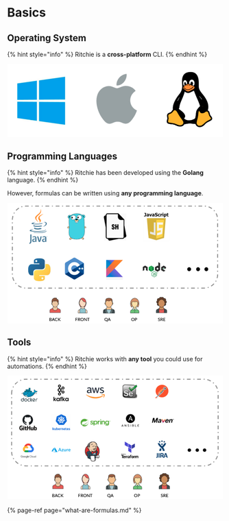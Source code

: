 # Basics

## Operating System

{% hint style="info" %}
Ritchie is a **cross-platform** CLI.
{% endhint %}

![](../.gitbook/assets/screenshot-2020-05-08-at-17.55.00.png)

## **Programming Languages**

{% hint style="info" %}
Ritchie has been developed using the **Golang** language. 
{% endhint %}

However, formulas can be written using **any programming language**.

![](../.gitbook/assets/screenshot-2020-05-08-at-17.54.34%20%281%29.png)

## Tools

{% hint style="info" %}
Ritchie works with **any tool** you could use for automations.
{% endhint %}

![](../.gitbook/assets/screenshot-2020-05-08-at-17.54.49.png)

{% page-ref page="what-are-formulas.md" %}

